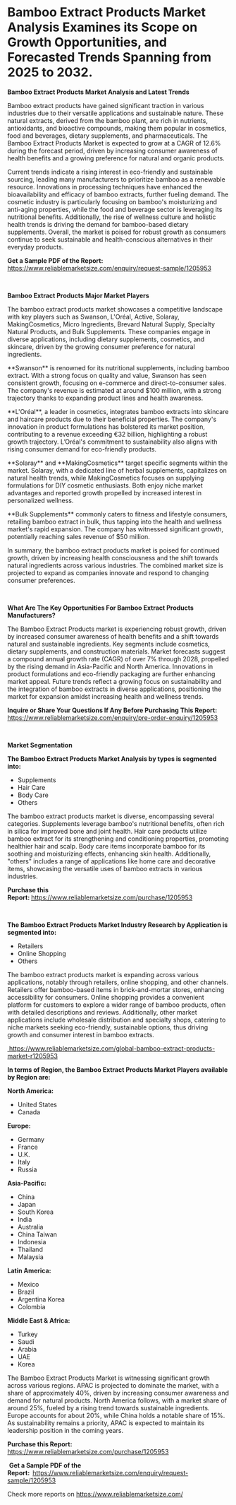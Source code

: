 <p><h1>Bamboo Extract Products Market Analysis Examines its Scope on Growth Opportunities, and Forecasted Trends Spanning from 2025 to 2032.</h1></p><p><strong>Bamboo Extract Products Market Analysis and Latest Trends</strong></p>
<p><p>Bamboo extract products have gained significant traction in various industries due to their versatile applications and sustainable nature. These natural extracts, derived from the bamboo plant, are rich in nutrients, antioxidants, and bioactive compounds, making them popular in cosmetics, food and beverages, dietary supplements, and pharmaceuticals. The Bamboo Extract Products Market is expected to grow at a CAGR of 12.6% during the forecast period, driven by increasing consumer awareness of health benefits and a growing preference for natural and organic products.</p><p>Current trends indicate a rising interest in eco-friendly and sustainable sourcing, leading many manufacturers to prioritize bamboo as a renewable resource. Innovations in processing techniques have enhanced the bioavailability and efficacy of bamboo extracts, further fueling demand. The cosmetic industry is particularly focusing on bamboo's moisturizing and anti-aging properties, while the food and beverage sector is leveraging its nutritional benefits. Additionally, the rise of wellness culture and holistic health trends is driving the demand for bamboo-based dietary supplements. Overall, the market is poised for robust growth as consumers continue to seek sustainable and health-conscious alternatives in their everyday products.</p></p>
<p><strong>Get a Sample PDF of the Report:&nbsp;</strong> <a href="https://www.reliablemarketsize.com/enquiry/request-sample/1205953?utm_campaign=2526&utm_medium=2&utm_source=Github&utm_content=ia&utm_term=05042025&utm_id=bamboo-extract-products">https://www.reliablemarketsize.com/enquiry/request-sample/1205953</a></p>
<p>&nbsp;</p>
<p><strong>Bamboo Extract Products Major Market Players</strong></p>
<p><p>The bamboo extract products market showcases a competitive landscape with key players such as Swanson, L'Oréal, Active, Solaray, MakingCosmetics, Micro Ingredients, Brevard Natural Supply, Specialty Natural Products, and Bulk Supplements. These companies engage in diverse applications, including dietary supplements, cosmetics, and skincare, driven by the growing consumer preference for natural ingredients.</p><p>**Swanson** is renowned for its nutritional supplements, including bamboo extract. With a strong focus on quality and value, Swanson has seen consistent growth, focusing on e-commerce and direct-to-consumer sales. The company's revenue is estimated at around $100 million, with a strong trajectory thanks to expanding product lines and health awareness.</p><p>**L'Oréal**, a leader in cosmetics, integrates bamboo extracts into skincare and haircare products due to their beneficial properties. The company's innovation in product formulations has bolstered its market position, contributing to a revenue exceeding €32 billion, highlighting a robust growth trajectory. L’Oréal's commitment to sustainability also aligns with rising consumer demand for eco-friendly products.</p><p>**Solaray** and **MakingCosmetics** target specific segments within the market. Solaray, with a dedicated line of herbal supplements, capitalizes on natural health trends, while MakingCosmetics focuses on supplying formulations for DIY cosmetic enthusiasts. Both enjoy niche market advantages and reported growth propelled by increased interest in personalized wellness.</p><p>**Bulk Supplements** commonly caters to fitness and lifestyle consumers, retailing bamboo extract in bulk, thus tapping into the health and wellness market's rapid expansion. The company has witnessed significant growth, potentially reaching sales revenue of $50 million.</p><p>In summary, the bamboo extract products market is poised for continued growth, driven by increasing health consciousness and the shift towards natural ingredients across various industries. The combined market size is projected to expand as companies innovate and respond to changing consumer preferences.</p></p>
<p>&nbsp;</p>
<p><strong>What Are The Key Opportunities For Bamboo Extract Products Manufacturers?</strong></p>
<p><p>The Bamboo Extract Products market is experiencing robust growth, driven by increased consumer awareness of health benefits and a shift towards natural and sustainable ingredients. Key segments include cosmetics, dietary supplements, and construction materials. Market forecasts suggest a compound annual growth rate (CAGR) of over 7% through 2028, propelled by the rising demand in Asia-Pacific and North America. Innovations in product formulations and eco-friendly packaging are further enhancing market appeal. Future trends reflect a growing focus on sustainability and the integration of bamboo extracts in diverse applications, positioning the market for expansion amidst increasing health and wellness trends.</p></p>
<p><strong>Inquire or Share Your Questions If Any Before Purchasing This Report:</strong> <a href="https://www.reliablemarketsize.com/enquiry/pre-order-enquiry/1205953?utm_campaign=2526&utm_medium=2&utm_source=Github&utm_content=ia&utm_term=05042025&utm_id=bamboo-extract-products">https://www.reliablemarketsize.com/enquiry/pre-order-enquiry/1205953</a></p>
<p>&nbsp;</p>
<p><strong>Market Segmentation</strong></p>
<p><strong>The Bamboo Extract Products Market Analysis by types is segmented into:</strong></p>
<p><ul><li>Supplements</li><li>Hair Care</li><li>Body Care</li><li>Others</li></ul></p>
<p><p>The bamboo extract products market is diverse, encompassing several categories. Supplements leverage bamboo's nutritional benefits, often rich in silica for improved bone and joint health. Hair care products utilize bamboo extract for its strengthening and conditioning properties, promoting healthier hair and scalp. Body care items incorporate bamboo for its soothing and moisturizing effects, enhancing skin health. Additionally, "others" includes a range of applications like home care and decorative items, showcasing the versatile uses of bamboo extracts in various industries.</p></p>
<p><strong>Purchase this Report:&nbsp;</strong><a href="https://www.reliablemarketsize.com/purchase/1205953?utm_campaign=2526&utm_medium=2&utm_source=Github&utm_content=ia&utm_term=05042025&utm_id=bamboo-extract-products">https://www.reliablemarketsize.com/purchase/1205953</a></p>
<p>&nbsp;</p>
<p><strong>The Bamboo Extract Products Market Industry Research by Application is segmented into:</strong></p>
<p><ul><li>Retailers</li><li>Online Shopping</li><li>Others</li></ul></p>
<p><p>The bamboo extract products market is expanding across various applications, notably through retailers, online shopping, and other channels. Retailers offer bamboo-based items in brick-and-mortar stores, enhancing accessibility for consumers. Online shopping provides a convenient platform for customers to explore a wider range of bamboo products, often with detailed descriptions and reviews. Additionally, other market applications include wholesale distribution and specialty shops, catering to niche markets seeking eco-friendly, sustainable options, thus driving growth and consumer interest in bamboo extracts.</p></p>
<p><a href="https://www.reliablemarketsize.com/global-bamboo-extract-products-market-r1205953?utm_campaign=2526&utm_medium=2&utm_source=Github&utm_content=ia&utm_term=05042025&utm_id=bamboo-extract-products">&nbsp;https://www.reliablemarketsize.com/global-bamboo-extract-products-market-r1205953</a></p>
<p><strong>In terms of Region, the Bamboo Extract Products Market Players available by Region are:</strong></p>
<p>
    <p> <strong> North America: </strong>
        <ul>
            <li>United States</li>
            <li>Canada</li>
        </ul>
        </p> 
    <p> <strong> Europe: </strong>
        <ul>
            <li>Germany</li>
            <li>France</li>
            <li>U.K.</li>
            <li>Italy</li>
            <li>Russia</li>
        </ul>
        </p> 
    <p> <strong> Asia-Pacific: </strong>
        <ul>
            <li>China</li>
            <li>Japan</li>
            <li>South Korea</li>
            <li>India</li>
            <li>Australia</li>
            <li>China Taiwan</li>
            <li>Indonesia</li>
            <li>Thailand</li>
            <li>Malaysia</li>
        </ul>
        </p> 
    <p> <strong> Latin America: </strong>
        <ul>
            <li>Mexico</li>
            <li>Brazil</li>
            <li>Argentina Korea</li>
            <li>Colombia</li>
        </ul>
        </p> 
    <p> <strong> Middle East & Africa: </strong>
        <ul>
            <li>Turkey</li>
            <li>Saudi</li>
            <li>Arabia</li>
            <li>UAE</li>
            <li>Korea</li>
        </ul>
    </p>
    </p>
<p><p>The Bamboo Extract Products Market is witnessing significant growth across various regions. APAC is projected to dominate the market, with a share of approximately 40%, driven by increasing consumer awareness and demand for natural products. North America follows, with a market share of around 25%, fueled by a rising trend towards sustainable ingredients. Europe accounts for about 20%, while China holds a notable share of 15%. As sustainability remains a priority, APAC is expected to maintain its leadership position in the coming years.</p></p>
<p><strong>Purchase this Report: </strong><a href="https://www.reliablemarketsize.com/purchase/1205953?utm_campaign=2526&utm_medium=2&utm_source=Github&utm_content=ia&utm_term=05042025&utm_id=bamboo-extract-products">https://www.reliablemarketsize.com/purchase/1205953</a></p>
<p>&nbsp;<strong>Get a Sample PDF of the Report:&nbsp;&nbsp;</strong><a href="https://www.reliablemarketsize.com/enquiry/request-sample/1205953?utm_campaign=2526&utm_medium=2&utm_source=Github&utm_content=ia&utm_term=05042025&utm_id=bamboo-extract-products">https://www.reliablemarketsize.com/enquiry/request-sample/1205953</a></p>
<p><strong></strong></p>
<p>Check more reports on <a href="https://www.reliablemarketsize.com/?utm_campaign=2526&utm_medium=2&utm_source=Github&utm_content=ia&utm_term=05042025&utm_id=bamboo-extract-products">https://www.reliablemarketsize.com/</a></p>